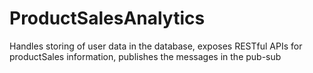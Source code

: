# ProductSalesAnalytics
Handles storing of user data in the database, exposes RESTful APIs for productSales information, publishes the messages in the pub-sub
